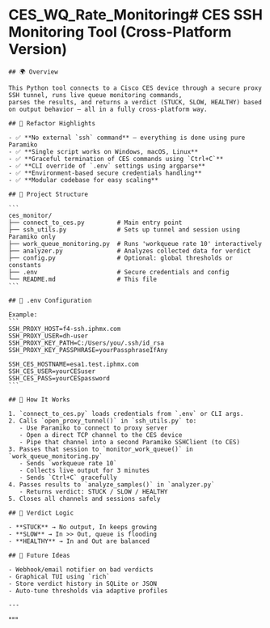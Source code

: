 # CES_WQ_Rate_Monitoring# CES SSH Monitoring Tool (Cross-Platform Version)

    ## 🌍 Overview

    This Python tool connects to a Cisco CES device through a secure proxy SSH tunnel, runs live queue monitoring commands,
    parses the results, and returns a verdict (STUCK, SLOW, HEALTHY) based on output behavior — all in a fully cross-platform way.

    ## 🔄 Refactor Highlights

    - ✅ **No external `ssh` command** — everything is done using pure Paramiko
    - ✅ **Single script works on Windows, macOS, Linux**
    - ✅ **Graceful termination of CES commands using `Ctrl+C`**
    - ✅ **CLI override of `.env` settings using argparse**
    - ✅ **Environment-based secure credentials handling**
    - ✅ **Modular codebase for easy scaling**

    ## 📁 Project Structure

    ```
    ces_monitor/
    ├── connect_to_ces.py         # Main entry point
    ├── ssh_utils.py              # Sets up tunnel and session using Paramiko only
    ├── work_queue_monitoring.py  # Runs 'workqueue rate 10' interactively
    ├── analyzer.py               # Analyzes collected data for verdict
    ├── config.py                 # Optional: global thresholds or constants
    ├── .env                      # Secure credentials and config
    └── README.md                 # This file
    ```

    ## 🔐 .env Configuration

    Example:
    ```
    SSH_PROXY_HOST=f4-ssh.iphmx.com
    SSH_PROXY_USER=dh-user
    SSH_PROXY_KEY_PATH=C:/Users/you/.ssh/id_rsa
    SSH_PROXY_KEY_PASSPHRASE=yourPassphraseIfAny

    SSH_CES_HOSTNAME=esa1.test.iphmx.com
    SSH_CES_USER=yourCESuser
    SSH_CES_PASS=yourCESpassword
    ```

    ## 🧠 How It Works

    1. `connect_to_ces.py` loads credentials from `.env` or CLI args.
    2. Calls `open_proxy_tunnel()` in `ssh_utils.py` to:
       - Use Paramiko to connect to proxy server
       - Open a direct TCP channel to the CES device
       - Pipe that channel into a second Paramiko SSHClient (to CES)
    3. Passes that session to `monitor_work_queue()` in `work_queue_monitoring.py`
       - Sends `workqueue rate 10`
       - Collects live output for 3 minutes
       - Sends `Ctrl+C` gracefully
    4. Passes results to `analyze_samples()` in `analyzer.py`
       - Returns verdict: STUCK / SLOW / HEALTHY
    5. Closes all channels and sessions safely

    ## 🚦 Verdict Logic

    - **STUCK** → No output, In keeps growing
    - **SLOW** → In >> Out, queue is flooding
    - **HEALTHY** → In and Out are balanced

    ## 🚀 Future Ideas

    - Webhook/email notifier on bad verdicts
    - Graphical TUI using `rich`
    - Store verdict history in SQLite or JSON
    - Auto-tune thresholds via adaptive profiles

    ---

"""

